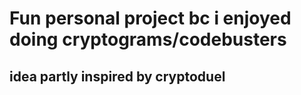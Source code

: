 # Fun personal project bc i enjoyed doing cryptograms/codebusters
## idea partly inspired by cryptoduel
